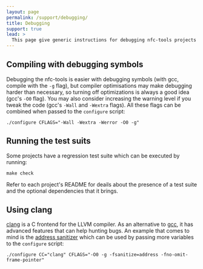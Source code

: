 ```yaml
---
layout: page
permalink: /support/debugging/
title: Debugging
support: true
lead: >
  This page give generic instructions for debugging nfc-tools projects (these are general guidelines, they should apply to any project).
---
```


## Compiling with debugging symbols

Debugging the nfc-tools is easier with debugging symbols (with gcc, compile with the `-g` flag), but compiler optimisations may make debugging harder than necessary, so turning off optimizations is always a good idea (gcc's `-O0` flag).  You may also consider increasing the warning level if you tweak the code (gcc's `-Wall` and `-Wextra` flags).  All these flags can be combined when passed to the `configure` script:

~~~
./configure CFLAGS="-Wall -Wextra -Werror -O0 -g"
~~~

## Running the test suits

Some projects have a regression test suite which can be executed by running:

~~~
make check
~~~

Refer to each project's README for deails about the presence of a test suite and the optional dependencies that it brings.


## Using clang

[clang](http://clang.llvm.org/) is a C frontend for the LLVM compiler.  As an alternative to [gcc](https://gcc.gnu.org/), it has advanced features that can help hunting bugs.  An example that comes to mind is the [address sanitizer](http://clang.llvm.org/docs/AddressSanitizer.html) which can be used by passing more variables to the `configure` script:

~~~
./configure CC="clang" CFLAGS="-O0 -g -fsanitize=address -fno-omit-frame-pointer"
~~~
